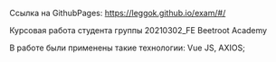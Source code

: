 Ссылка на GithubPages:
https://leggok.github.io/exam/#/

Курсовая работа студента группы 20210302_FE Beetroot Academy 

В работе были применены такие технологии: Vue JS, AXIOS;
